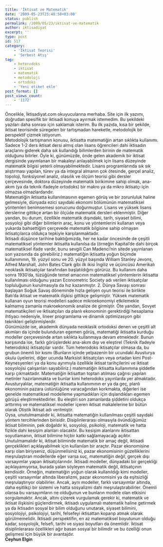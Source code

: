 ```yaml
---
title: 'İktisat ve Matematik'
date: '2009-05-23T23:48:50+03:00'
status: publish
permalink: /2009/05/23/iktisat-ve-matematik
author: iktisadiyat
excerpt: ''
type: post
id: 517
category:
    - 'İktisat Teorisi'
    - 'Serbest Atış'
tag:
    - heterodoks
    - iktisat
    - matematik
    - metodoloji
    - ortodoks
    - 'Yeni etiket ekle'
post_format: []
post_views_count:
    - '1172'
---
```

Öncelikle, İktisadiyat.com okuyucularına merhaba. Site için ilk yazımı, doğrudan spesifik bir iktisadi konuya ayırmak istemedim. Bu şekildeki yazıları daha sonrası için saklamak isterim. Bu ilk yazıda, kısa bir şekilde, iktisat teorisinde süregelen bir tartışmadan hareketle, metodolojik bir perspektif çizmek istiyorum.  
Metodolojik tartışmanın konusu, iktisatta matematiğin artan sıklıkta kullanımı.  
Sadece 1-2 ders iktisat dersi almış olan lisans öğrencileri dahi iktisadın araçlarını giderek daha sık kullandığı bilimlerden birinin de matematik olduğunu bilirler. Öyle ki, günümüzde, önde gelen akademik bir iktisat dergisinde yayımlanan bir makaleyi anlayabilmek için lisans düzeyinde matematik bilgisi yeterli olmayabilmektedir. Lisans programlarında sık sık alıştırması yapılan, türev ya da integral almanın çok ötesinde, gerçel analiz, topoloji, fonksiyonel analiz, olasılık ve ölçüm teorisi gibi dersler çerçevesinde, doktora düzeyinde matematik birikimine sahip olmak, ana-akım (ya da teknik ifadeyle ortodoks) bir makro ya da mikro iktisatçı için olmazsa olmazlardandır.  
Matematiğin iktisatta kullanılmasının egemen görüş ve bir zorunluluk haline gelmesiyle, dünyada ezici sayıdaki ekonomi bölümünün matematiksel yöntemleri benimsemesi sonucunu doğurmuştur. Lisans ve yüksek lisans derslerine gittikçe artan bir ölçüde matematik dersleri eklenmiştir. Diğer yandan, bu durum, özellikle matematik dışındaki, tarih, siyaset bilimi, sosyoloji gibi diğer bilimlerin araç, konu ve yöntemlerini kullanan veya yukarda bahsettiğim çerçevede matematik bilgisine sahip olmayan iktisatçılarca oldukça tepkiyle karşılanmaktadır.  
İktisadi düşünce tarihine baktığımızda, her ne kadar öncesinde de çeşitli matematiksel yöntemler iktisatta kullanılsa da (örneğin Kapital’de dahi birçok matematiksel ifade vardır, bunu sevgili Can Madenci’nin sitede yayınlanan son yazısında da görebiliriz.) matematiğin iktisatta yoğun biçimde kullanımının, 19. yüzyıl sonu ve 20. yüzyıl başında William Stanley Jevons, Alfred Marshall, John Bates Clark gibi ilk ikisi İngiliz ve üçüncüsü Amerikalı neoklasik iktisatçılar tarafından başlatıldığını görürüz. Bu kullanım daha sonra 1930’da, tüzüğünde temel amacının matematiksel yöntemlerin iktisatta kullanılması olduğunu yazan Econometric Society adı verilen iktisatçılar topluluğunun kurulmasıyla da hız kazanmıştır. 2. Dünya Savaşı sonrası başlayan Soğuk Savaş döneminde hızla gelişen oyun teorisi ile birlikte Batı’da iktisat ve matematik ilişkisi gittikçe gelişmiştir. Yüksek matematik kullanan oyun teorisi modelleri sadece mikroekonomiyi etkilemekle kalmamış zamanla makroekonomik analize de girmiştir. Öte yandan, Sovyet matematikçileri ve iktisatçıları da planlı ekonominin gerektirdiği hesaplama ihtiyacı nedeniyle, lineer programlama ve dinamik optimizasyon gibi teknikleri geliştirmişlerdir.  
Günümüzde ise, akademik dünyada neoklasik ortodoksi denen ve çeşitli alt akımları da içinde bulunduran egemen görüş, matematiği iktisatta kurduğu modeller çerçevesinde artan sıklıkta kullanmaya devam etmektedir. Bunun karşısında ise, farklı görüşlerdeki ana-akım dışı ve eleştirel (Teknik ifadeyle heterodoks) iktisatçılar vardır. Tüm heterodoks iktisatçılar olmasa da, bu grubun önemli bir kısmı (Bunların içinde yelpazenin bir ucundaki Avusturya okulu üyelerini, diğer ucunda Marksist iktisatçıları veya ortadan kimi Post-Keynesyenleri ya da konu ayrımıyla özellikle iktisat tarihçilerini ve iktisat sosyolojisi çalışanları sayabiliriz.) matematiğin iktisatta kullanımına şiddetle karşı çıkmaktadır. Matematiğin iktisattan toptan atılması çağrısı yapılan metinler hazırlanmakta ve bunlar kimi heterodoks yayınlarda yer almaktadır. Avusturyalılar, matematiğin iktisatta kullanımının er ya da geç, planlı ekonominin pazara üstünlüğüne varacağından korkmakta, diğerleri ise genelde matematiksel modelleme yapmadıkları için dışlandıkları egemen görüşü eleştirmektedirler. Bu eleştiri son zamanlarda şiddetini oldukça arttırmış ve matematiksel modeller içeren iktisat makalelerine bir bütün olarak Otistik İktisat adı verilmiştir.  
Oysa, unutulmamalıdır ki, iktisatta matematiğin kullanılması çeşitli sayıdaki yöntem tercihlerinden birisidir. Disiplinlerarası olmasıyla övündüğümüz iktisat biliminin, pek doğaldır ki, sosyoloji, psikoloji, matematik ve hatta fizikle dahi kesişim alanları olacaktır. Bu kesişim alanlarını iktisattan soyutlamanın, iktisat bilimine hiçbir katkı sağlamayacağı açıktır. Unutulmamalıdır ki, iktisat biliminde matematik bir amaç değil, iktisadi gerçeklikleri açıklayabilmek için kullanılan bir araçtır. Pazar ekonomisine karşı olan biriyseniz, düşünmelisiniz ki, pazar ekonomisinin güzelliklerini meşrulaştıran modellerde eğer varsa suç, matematiğin değil, gerçek dışı varsayımlar yapan iktisatçılarındır. İktisadi modeller, dünyadaki bir gerçekliği açıklayamıyorsa, burada yalan söyleyen matematik değil, iktisatçının kendisidir. Örneğin, matematiğin yoğun olarak kullanıldığı kimi modeller, çeşitli varsayımlar altında liberalizmi, pazar ekonomisini ya da eşitsizliği meşrulaştırıyor olabilirler. Ancak, aynı modeller, farklı varsayımlar altında, daha eşitlikçi bir sistemi ve hatta sosyalizmi dahi meşrulaştırabilirler. Önemli olansa bu varsayımların ne olduğunun ve bunların modele olan etkisini sorgulamaktır. Ancak, altını çizerek vurgulamak gerekir ki, matematik ve iktisat ilişkisini güçlendirmek, iktisadı uygulamalı matematik haline getirmek ya da iktisadın sosyal bir bilim olduğunu unutarak, siyaset bilimini, sosyolojiyi, psikolojiyi, tarihi, felsefeyi iktisattan koparıp atmak olarak görülmemelidir. İktisadi perspektifin, en az matematiksel boyutunun olduğu kadar, sosyolojik, felsefi, tarihi ve siyasi boyutları da önemlidir. İktisat disiplinlerarası özellikleri ağır basan sosyal bir bilimdir ve bu özelliği onun gelişmesi için büyük bir avantajdır.  
**Ceyhun Elgin**